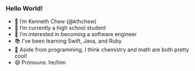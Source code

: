 ### Hello World!

- 👋 I’m Kenneth Chew (@kthchew)
- 🌱 I’m currently a high school student
- 👀 I’m interested in becoming a software engineer
- 📚 I've been learning Swift, Java, and Ruby
- 🧪 Aside from programming, I think chemistry and math are both pretty cool!
- 😄 Pronouns: he/him

<!---
kthchew/kthchew is a ✨ special ✨ repository because its `README.md` (this file) appears on your GitHub profile.
You can click the Preview link to take a look at your changes.
--->
